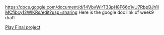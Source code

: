 https://docs.google.com/document/d/14VbvWirT33pH8F66o1vU7RbpBJh1lMCfibcy12WlKRs/edit?usp=sharing Here is the google doc link of week9 draft
<br>

[Play Final project](https://nm2207.org/2223S2/e1100680/web/finalproject_add/finalproject/index.html)  